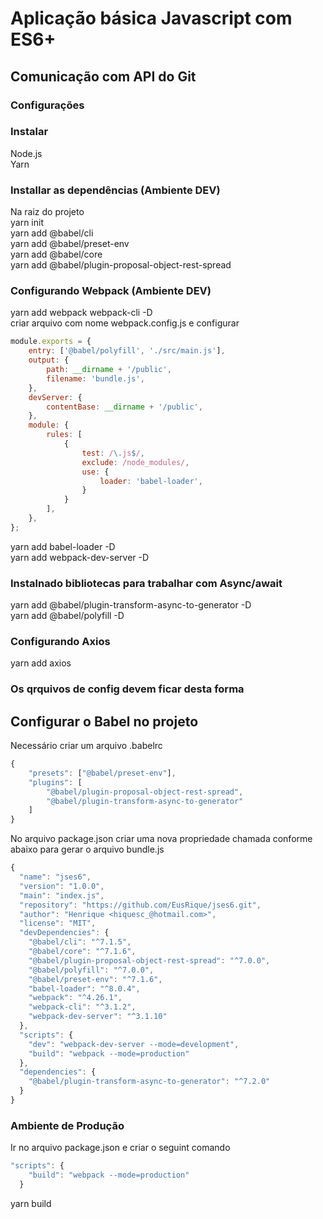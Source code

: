 # Aplicação básica Javascript com ES6+

## Comunicação com API do Git

### Configurações

### Instalar </br>
Node.js </br>
Yarn

### Installar as dependências (Ambiente DEV) </br>
Na raiz do projeto </br>
yarn init </br>
yarn add @babel/cli </br>
yarn add @babel/preset-env </br>
yarn add @babel/core </br>
yarn add @babel/plugin-proposal-object-rest-spread </br>

### Configurando Webpack (Ambiente DEV) </br>
yarn add webpack webpack-cli -D </br>
criar arquivo com nome webpack.config.js e configurar </br>

```js
module.exports = {
    entry: ['@babel/polyfill', './src/main.js'],
    output: {
        path: __dirname + '/public',
        filename: 'bundle.js',
    },
    devServer: {
        contentBase: __dirname + '/public',
    },
    module: {
        rules: [
            {
                test: /\.js$/,
                exclude: /node_modules/,
                use: {
                    loader: 'babel-loader',
                }
            }
        ],
    },
};
```
yarn add babel-loader -D </br>
yarn add webpack-dev-server -D </br>

### Instalnado bibliotecas para trabalhar com Async/await </br>
yarn add @babel/plugin-transform-async-to-generator -D </br>
yarn add @babel/polyfill -D </br>

### Configurando Axios
yarn add axios

### Os qrquivos de config devem ficar desta forma

## Configurar o Babel no projeto </br>
Necessário criar um arquivo .babelrc </br>

```js
{
    "presets": ["@babel/preset-env"],
    "plugins": [
        "@babel/plugin-proposal-object-rest-spread",
        "@babel/plugin-transform-async-to-generator"
    ]
}
```

No arquivo package.json criar uma nova propriedade chamada conforme abaixo para gerar o arquivo bundle.js </br>

```js
{
  "name": "jses6",
  "version": "1.0.0",
  "main": "index.js",
  "repository": "https://github.com/EusRique/jses6.git",
  "author": "Henrique <hiquesc_@hotmail.com>",
  "license": "MIT",
  "devDependencies": {
    "@babel/cli": "^7.1.5",
    "@babel/core": "^7.1.6",
    "@babel/plugin-proposal-object-rest-spread": "^7.0.0",
    "@babel/polyfill": "^7.0.0",
    "@babel/preset-env": "^7.1.6",
    "babel-loader": "^8.0.4",
    "webpack": "^4.26.1",
    "webpack-cli": "^3.1.2",
    "webpack-dev-server": "^3.1.10"
  },
  "scripts": {
    "dev": "webpack-dev-server --mode=development",
    "build": "webpack --mode=production"
  },
  "dependencies": {
    "@babel/plugin-transform-async-to-generator": "^7.2.0"
  }
}

```
### Ambiente de Produção </br>
Ir no arquivo package.json  e criar o seguint comando
```js
"scripts": {
    "build": "webpack --mode=production"
  }
```
yarn build
